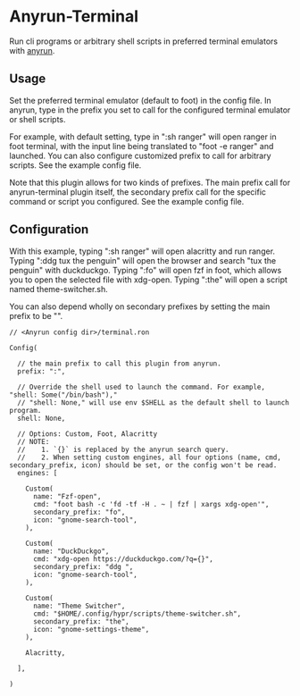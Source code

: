 # Anyrun-Terminal

Run cli programs or arbitrary shell scripts in preferred terminal emulators with [anyrun](https://github.com/Kirottu/anyrun). 

## Usage

Set the preferred terminal emulator (default to foot) in the config file. In anyrun, type in the prefix you set to call for the configured terminal emulator or shell scripts.

For example, with default setting, type in ":sh ranger" will open ranger in foot terminal, with the input line being translated to "foot -e ranger" and launched. You can also configure customized prefix to call for arbitrary scripts. See the example config file.

Note that this plugin allows for two kinds of prefixes. The main prefix call for anyrun-terminal plugin itself, the secondary prefix call for the specific command or script you configured. See the example config file.

## Configuration

With this example, typing ":sh ranger" will open alacritty and run ranger. Typing ":ddg tux the penguin" will open the browser and search "tux the penguin" with duckduckgo. Typing ":fo" will open fzf in foot, which allows you to open the selected file with xdg-open. Typing ":the" will open a script named theme-switcher.sh.

You can also depend wholly on secondary prefixes by setting the main prefix to be "".

```ron
// <Anyrun config dir>/terminal.ron

Config(

  // the main prefix to call this plugin from anyrun.
  prefix: ":",

  // Override the shell used to launch the command. For example, "shell: Some("/bin/bash"),"
  // "shell: None," will use env $SHELL as the default shell to launch program.
  shell: None,

  // Options: Custom, Foot, Alacritty
  // NOTE:
  // 	1. `{}` is replaced by the anyrun search query.
  // 	2. When setting custom engines, all four options (name, cmd, secondary_prefix, icon) should be set, or the config won't be read.
  engines: [

    Custom(
      name: "Fzf-open",
      cmd: "foot bash -c 'fd -tf -H . ~ | fzf | xargs xdg-open'",
      secondary_prefix: "fo",
      icon: "gnome-search-tool",
    ),

    Custom(
      name: "DuckDuckgo",
      cmd: "xdg-open https://duckduckgo.com/?q={}",
      secondary_prefix: "ddg ",
      icon: "gnome-search-tool",
    ),

    Custom(
      name: "Theme Switcher",
      cmd: "$HOME/.config/hypr/scripts/theme-switcher.sh",
      secondary_prefix: "the",
      icon: "gnome-settings-theme",
    ),

    Alacritty,

  ],

)

```

